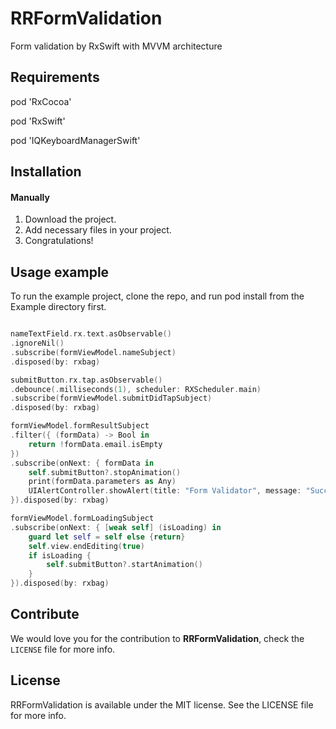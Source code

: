 # RRFormValidation
Form validation by RxSwift with MVVM architecture

## Requirements

pod 'RxCocoa'

pod 'RxSwift'

pod 'IQKeyboardManagerSwift'

## Installation

#### Manually
1. Download the project.
2. Add necessary files in your project.
3. Congratulations!  

## Usage example
To run the example project, clone the repo, and run pod install from the Example directory first.


```swift

nameTextField.rx.text.asObservable()
.ignoreNil()
.subscribe(formViewModel.nameSubject)
.disposed(by: rxbag)

submitButton.rx.tap.asObservable()
.debounce(.milliseconds(1), scheduler: RXScheduler.main)
.subscribe(formViewModel.submitDidTapSubject)
.disposed(by: rxbag)

formViewModel.formResultSubject
.filter({ (formData) -> Bool in
    return !formData.email.isEmpty
})
.subscribe(onNext: { formData in
    self.submitButton?.stopAnimation()
    print(formData.parameters as Any)
    UIAlertController.showAlert(title: "Form Validator", message: "Success")
}).disposed(by: rxbag)

formViewModel.formLoadingSubject
.subscribe(onNext: { [weak self] (isLoading) in
    guard let self = self else {return}
    self.view.endEditing(true)
    if isLoading {
        self.submitButton?.startAnimation()
    }
}).disposed(by: rxbag)

```

## Contribute 

We would love you for the contribution to **RRFormValidation**, check the ``LICENSE`` file for more info.


## License

RRFormValidation is available under the MIT license. See the LICENSE file for more info.

